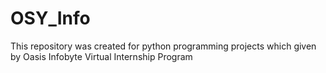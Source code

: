 # OSY_Info
This repository was created for python programming projects which given by Oasis Infobyte Virtual Internship Program
